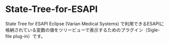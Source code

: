 # State-Tree-for-ESAPI
State Tree for ESAPI
Eclipse (Varian Medical Systems) で利用できるESAPIに格納されている変数の値をツリービューで表示するためのプラグイン（Sigle-file plug-in）です。
